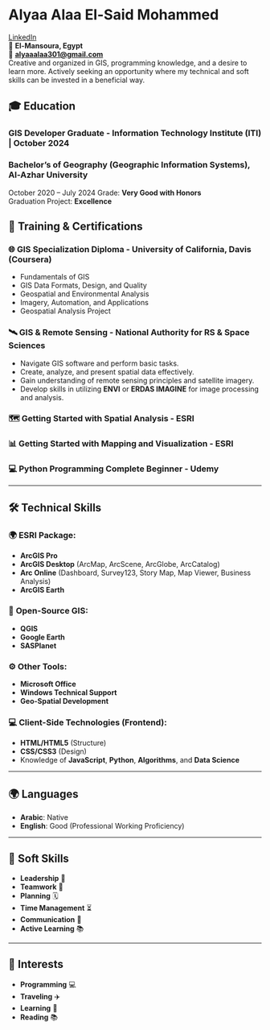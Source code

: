 # Alyaa Alaa El-Said Mohammed

[LinkedIn](https://www.linkedin.com/in/alyaa-alaa-258972202)  
📍 **El-Mansoura, Egypt**  
📧 **alyaaalaa301@gmail.com**  
Creative and organized in GIS, programming knowledge, and a desire to learn more. Actively seeking an opportunity where my technical and soft skills can be invested in a beneficial way.
## 🎓 Education

###  **GIS Developer Graduate** - Information Technology Institute (ITI) | October 2024

###  **Bachelor’s of Geography (Geographic Information Systems), Al-Azhar University** 
 October 2020 – July 2024 
Grade: **Very Good with Honors**  
Graduation Project: **Excellence** 


## 📜 Training & Certifications

### 🌐 **GIS Specialization Diploma** - University of California, Davis (Coursera)
- Fundamentals of GIS
- GIS Data Formats, Design, and Quality
- Geospatial and Environmental Analysis
- Imagery, Automation, and Applications
- Geospatial Analysis Project

### 🛰️ **GIS & Remote Sensing** - National Authority for RS & Space Sciences
- Navigate GIS software and perform basic tasks.
- Create, analyze, and present spatial data effectively.
- Gain understanding of remote sensing principles and satellite imagery.
- Develop skills in utilizing **ENVI** or **ERDAS IMAGINE** for image processing and analysis.

### 🗺️ **Getting Started with Spatial Analysis** - ESRI  
### 📊 **Getting Started with Mapping and Visualization** - ESRI  
### 💻 **Python Programming Complete Beginner** - Udemy  
 

---

## 🛠️ Technical Skills

### 🌍 **ESRI Package**:
- **ArcGIS Pro**
- **ArcGIS Desktop** (ArcMap, ArcScene, ArcGlobe, ArcCatalog)
- **Arc Online** (Dashboard, Survey123, Story Map, Map Viewer, Business Analysis)
- **ArcGIS Earth**

### 📡 **Open-Source GIS**:
- **QGIS**
- **Google Earth**
- **SASPlanet**

### ⚙️ **Other Tools**:
- **Microsoft Office**
- **Windows Technical Support**
- **Geo-Spatial Development**

### 💻 **Client-Side Technologies (Frontend)**:
- **HTML/HTML5** (Structure)
- **CSS/CSS3** (Design)
- Knowledge of **JavaScript**, **Python**, **Algorithms**, and **Data Science**

---

## 🌍 Languages
- **Arabic**: Native
- **English**: Good (Professional Working Proficiency)

---

## 💼 Soft Skills
- **Leadership** 🤝
- **Teamwork** 👥
- **Planning** 🗓️
- **Time Management** ⏳
- **Communication** 💬
- **Active Learning** 📚

---

## 🧳 Interests
- **Programming** 💻
- **Traveling** ✈️
- **Learning** 📖
- **Reading** 📚
